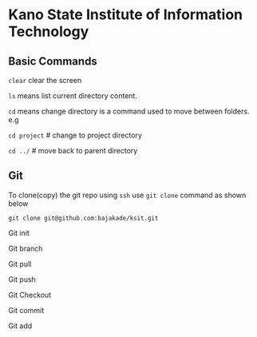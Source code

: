 # Kano State Institute of Information Technology


## Basic Commands

`clear` clear the screen

`ls` means list current directory content. 

`cd` means change directory is a command used to move between folders. e.g

`cd project` # change to project directory

`cd ../` # move back to parent directory

## Git

To clone(copy) the git repo using `ssh`  use `git clone` command as shown below

`git clone git@github.com:bajakade/ksit.git`

Git init

Git branch

Git pull

Git push

Git Checkout

Git commit

Git add


